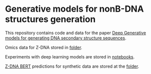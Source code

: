 # Generative models for nonB-DNA structures generation

This repository contains code and data for the paper [Deep Generative models for generating DNA secondary structure sequences](https://github.com/powidla/Secondary-structures-generation).

Omics data for Z-DNA stored in [folder](https://github.com/powidla/Secondary-structures-generation/tree/main/data/DeepZ_data/hg19_features/sparse).

Experiments with deep learning models are stored in [notebooks](https://github.com/powidla/Secondary-structures-generation/tree/main/notebooks).

[Z-DNA BERT](https://github.com/mitiau/Z-DNABERT/blob/main/ZDNA-prediction.ipynb) predictions for synthetic data are stored at the [folder](https://github.com/powidla/Secondary-structures-generation/tree/main/zdna_bert).




